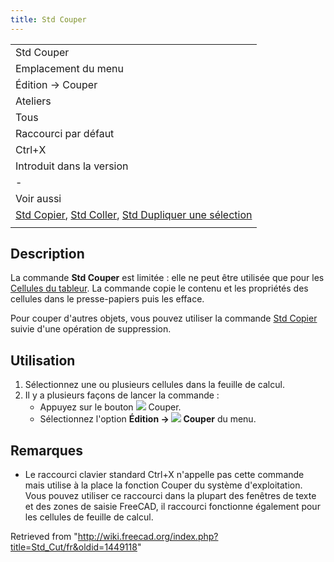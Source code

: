 ```yaml
---
title: Std Couper
---
```

|  |
| --- |
| Std Couper |
| Emplacement du menu |
| Édition → Couper |
| Ateliers |
| Tous |
| Raccourci par défaut |
| Ctrl+X |
| Introduit dans la version |
| - |
| Voir aussi |
| [Std Copier](/Std_Copy/fr "Std Copy/fr"), [Std Coller](/Std_Paste/fr "Std Paste/fr"), [Std Dupliquer une sélection](/Std_DuplicateSelection/fr "Std DuplicateSelection/fr") |
|  |

## Description

La commande **Std Couper** est limitée : elle ne peut être utilisée que pour les [Cellules du tableur](/Spreadsheet_Workbench/fr "Spreadsheet Workbench/fr"). La commande copie le contenu et les propriétés des cellules dans le presse-papiers puis les efface.

Pour couper d'autres objets, vous pouvez utiliser la commande [Std Copier](/Std_Copy/fr "Std Copy/fr") suivie d'une opération de suppression.

## Utilisation

1. Sélectionnez une ou plusieurs cellules dans la feuille de calcul.
2. Il y a plusieurs façons de lancer la commande :
   * Appuyez sur le bouton ![](/images/Std_Cut.svg) Couper.
   * Sélectionnez l'option **Édition → ![](/images/Std_Cut.svg) Couper** du menu.

## Remarques

* Le raccourci clavier standard Ctrl+X n'appelle pas cette commande mais utilise à la place la fonction Couper du système d'exploitation. Vous pouvez utiliser ce raccourci dans la plupart des fenêtres de texte et des zones de saisie FreeCAD, il raccourci fonctionne également pour les cellules de feuille de calcul.

Retrieved from "<http://wiki.freecad.org/index.php?title=Std_Cut/fr&oldid=1449118>"
